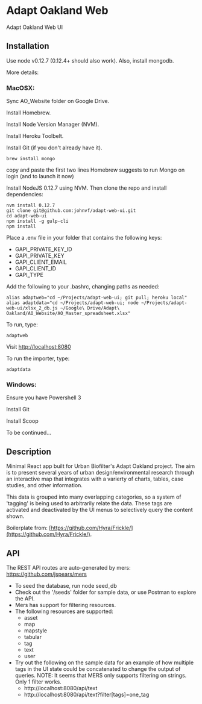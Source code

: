 # Adapt Oakland Web
Adapt Oakland Web UI

## Installation

Use node v0.12.7 (0.12.4+ should also work). Also, install mongodb.

More details:

### MacOSX:

Sync AO_Website folder on Google Drive.

Install Homebrew.

Install Node Version Manager (NVM).

Install Heroku Toolbelt.

Install Git (if you don't already have it).

`brew install mongo`

copy and paste the first two lines Homebrew suggests to run Mongo on login (and to launch it now)

Install NodeJS 0.12.7 using NVM. Then clone the repo and install dependencies:
```
nvm install 0.12.7
git clone git@github.com:johnvf/adapt-web-ui.git
cd adapt-web-ui
npm install -g gulp-cli
npm install
```
Place a .env file in your folder that contains the following keys:
- GAPI_PRIVATE_KEY_ID
- GAPI_PRIVATE_KEY
- GAPI_CLIENT_EMAIL
- GAPI_CLIENT_ID
- GAPI_TYPE

Add the following to your .bashrc, changing paths as needed:

```
alias adaptweb="cd ~/Projects/adapt-web-ui; git pull; heroku local"
alias adaptdata="cd ~/Projects/adapt-web-ui; node ~/Projects/adapt-web-ui/xlsx_2_db.js ~/Google\ Drive/Adapt\ Oakland/AO_Website/AO_Master_spreadsheet.xlsx"
```

To run, type: 
```
adaptweb
```
Visit [http://localhost:8080](http://localhost:8080)

To run the importer, type:
```
adaptdata
```

### Windows:
Ensure you have Powershell 3

Install Git

Install Scoop

To be continued...

## Description

Minimal React app built for Urban Biofilter's Adapt Oakland project. The aim is to present several years of urban design/environmental research through an interactive map that integrates with a varierty of charts, tables, case studies, and other information.

This data is grouped into many overlapping categories, so a system of 'tagging' is being used to arbitrarily relate the data. These tags are activated and deactivated by the UI menus to selectively query the content shown. 

Boilerplate from: [https://github.com/Hyra/Frickle/](https://github.com/Hyra/Frickle/).


## API
The REST API routes are auto-generated by mers: https://github.com/jspears/mers

- To seed the database, run node seed_db
- Check out the '/seeds' folder for sample data, or use Postman to explore the API.
- Mers has support for filtering resources. 
- The following resources are supported:
  - asset
  - map
  - mapstyle
  - tabular
  - tag
  - text
  - user
- Try out the following on the sample data for an example of how multiple tags in the UI state could be concatenated to change the output of queries. NOTE: It seems that MERS only supports filtering on strings. Only 1 filter works.
  - http://localhost:8080/api/text
  - http://localhost:8080/api/text?filter[tags]=one_tag
